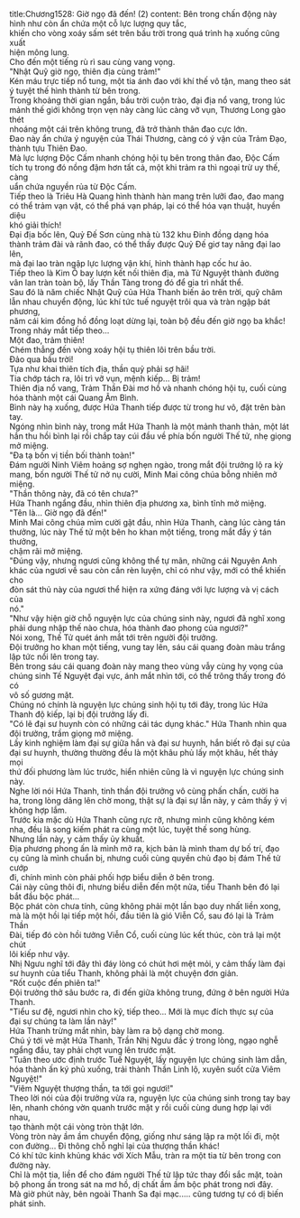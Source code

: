 title:Chương1528: Giờ ngọ đã đến! (2)
content:
Bên trong chấn động này hình như còn ẩn chứa một cỗ lực lượng quy tắc,<br>khiến cho vòng xoáy sấm sét trên bầu trời trong quá trình hạ xuống cũng xuất<br>hiện mông lung.<br>Cho đến một tiếng rù rì sau cùng vang vọng.<br>"Nhật Quỹ giờ ngọ, thiên địa cùng trảm!"<br>Kén máu trực tiếp nổ tung, một tia ánh đao với khí thế vô tận, mang theo sát<br>ý tuyệt thế hình thành từ bên trong.<br>Trong khoảng thời gian ngắn, bầu trời cuộn trào, đại địa nổ vang, trong lúc<br>mảnh thế giới không trọn vẹn này càng lúc càng vỡ vụn, Thương Long gào thét<br>nhoáng một cái trên không trung, đã trở thành thân đao cực lớn.<br>Đao này ẩn chứa ý nguyện của Thái Thương, càng có ý vận của Trảm Đạo,<br>thành tựu Thiên Đao.<br>Mà lực lượng Độc Cấm nhanh chóng hội tụ bên trong thân đao, Độc Cấm<br>tích tụ trong đó nồng đậm hơn tất cả, một khi trảm ra thì ngoại trừ uy thế, càng<br>uẩn chứa nguyền rủa từ Độc Cấm.<br>Tiếp theo là Triêu Hà Quang hình thành hàn mang trên lưỡi đao, đao mang<br>có thể trảm vạn vật, có thể phá vạn pháp, lại có thể hóa vạn thuật, huyền diệu<br>khó giải thích!<br>Đại địa bốc lên, Quỷ Đế Sơn cùng nhà tù 132 khu Đinh đồng dạng hóa<br>thành trảm đài và rãnh đao, có thể thấy được Quỷ Đế giơ tay nâng đại lao lên,<br>mà đại lao tràn ngập lực lượng vận khí, hình thành hạp cốc hư ảo.<br>Tiếp theo là Kim Ô bay lượn kết nối thiên địa, mà Tử Nguyệt thành đường<br>vân lan tràn toàn bộ, lấy Thần Tàng trong đó để gia trì nhất thể.<br>Sau đó là năm chiếc Nhật Quỹ của Hứa Thanh biến ảo trên trời, quỹ châm<br>lẫn nhau chuyển động, lúc khí tức tuế nguyệt trôi qua và tràn ngập bát phương,<br>năm cái kim đồng hồ đồng loạt dừng lại, toàn bộ đều đến giờ ngọ ba khắc!<br>Trong nháy mắt tiếp theo...<br>Một đao, trảm thiên!<br>Chém thẳng đến vòng xoáy hội tụ thiên lôi trên bầu trời.<br>Đảo qua bầu trời!<br>Tựa như khai thiên tích địa, thần quỷ phải sợ hãi!<br>Tia chớp tách ra, lôi trì vỡ vụn, mệnh kiếp... Bị trảm!<br>Thiên địa nổ vang, Trảm Thần Đài mơ hồ và nhanh chóng hội tụ, cuối cùng<br>hóa thành một cái Quang Âm Bình.<br>Bình này hạ xuống, được Hứa Thanh tiếp được từ trong hư vô, đặt trên bàn<br>tay.<br>Ngóng nhìn bình này, trong mắt Hứa Thanh là một mảnh thanh thản, một lát<br>hắn thu hồi bình lại rồi chắp tay cúi đầu về phía bốn người Thế tử, nhẹ giọng<br>mở miệng.<br>"Đa tạ bốn vị tiền bối thành toàn!"<br>Đám người Ninh Viêm hoảng sợ nghẹn ngào, trong mắt đội trưởng lộ ra kỳ<br>mang, bốn người Thế tử nở nụ cười, Minh Mai công chúa bỗng nhiên mở<br>miệng.<br>"Thần thông này, đã có tên chưa?"<br>Hứa Thanh ngẩng đầu, nhìn thiên địa phương xa, bình tĩnh mở miệng.<br>"Tên là... Giờ ngọ đã đến!"<br>Minh Mai công chúa mỉm cười gật đầu, nhìn Hứa Thanh, càng lúc càng tán<br>thưởng, lúc này Thế tử một bên ho khan một tiếng, trong mắt đầy ý tán thưởng,<br>chậm rãi mở miệng.<br>"Đúng vậy, nhưng ngươi cũng không thể tự mãn, những cái Nguyên Anh<br>khác của ngươi về sau còn cần rèn luyện, chỉ có như vậy, mới có thể khiến cho<br>đòn sát thủ này của ngươi thể hiện ra xứng đáng với lực lượng và vị cách của<br>nó."<br>"Như vậy hiện giờ chỗ nguyện lực của chúng sinh này, ngươi đã nghĩ xong<br>phải dung nhập thế nào chưa, hóa thành đao phong của ngươi?"<br>Nói xong, Thế Tử quét ánh mắt tới trên người đội trưởng.<br>Đội trưởng ho khan một tiếng, vung tay lên, sáu cái quang đoàn màu trắng<br>lập tức nổi lên trong tay.<br>Bên trong sáu cái quang đoàn này mang theo vùng vẫy cùng hy vọng của<br>chúng sinh Tế Nguyệt đại vực, ánh mắt nhìn tới, có thể trông thấy trong đó có<br>vô số gương mặt.<br>Chúng nó chính là nguyện lực chúng sinh hội tụ tới đây, trong lúc Hứa<br>Thanh độ kiếp, lại bị đội trưởng lấy đi.<br>"Có lẽ đại sư huynh còn có những cái tác dụng khác." Hứa Thanh nhìn qua<br>đội trưởng, trầm giọng mở miệng.<br>Lấy kinh nghiệm làm đại sự giữa hắn và đại sư huynh, hắn biết rõ đại sự của<br>đại sư huynh, thường thường đều là một khâu phủ lấy một khâu, hết thảy mọi<br>thứ đối phương làm lúc trước, hiển nhiên cũng là vì nguyện lực chúng sinh này.<br>Nghe lời nói Hứa Thanh, tinh thần đội trưởng vô cùng phấn chấn, cười ha<br>ha, trong lòng dâng lên chờ mong, thật sự là đại sự lần này, y cảm thấy ý vị<br>không hợp lắm.<br>Trước kia mặc dù Hứa Thanh cũng rực rỡ, nhưng mình cũng không kém<br>nha, đều là song kiếm phát ra cùng một lúc, tuyệt thế song hùng.<br>Nhưng lần này, y cảm thấy ủy khuất.<br>Địa phương phong ấn là mình mở ra, kịch bản là mình tham dự bố trí, đạo<br>cụ cũng là mình chuẩn bị, nhưng cuối cùng quyền chủ đạo bị đám Thế tử cướp<br>đi, chính mình còn phải phối hợp biểu diễn ở bên trong.<br>Cái này cũng thôi đi, nhưng biểu diễn đến một nửa, tiểu Thanh bên đó lại<br>bắt đầu bộc phát...<br>Bộc phát còn chưa tính, cũng không phải một lần bạo duy nhất liền xong,<br>mà là một hồi lại tiếp một hồi, đầu tiên là gió Viễn Cổ, sau đó lại là Trảm Thần<br>Đài, tiếp đó còn hồi tưởng Viễn Cổ, cuối cùng lúc kết thúc, còn trả lại một chút<br>lôi kiếp như vậy.<br>Nhị Ngưu nghĩ tới đây thì đáy lòng có chút hơi mệt mỏi, y cảm thấy làm đại<br>sư huynh của tiểu Thanh, không phải là một chuyện đơn giản.<br>"Rốt cuộc đến phiên ta!"<br>Đội trưởng thở sâu bước ra, đi đến giữa không trung, đứng ở bên người Hứa<br>Thanh.<br>"Tiểu sư đệ, ngươi nhìn cho kỹ, tiếp theo... Mới là mục đích thực sự của<br>đại sự chúng ta làm lần này!"<br>Hứa Thanh trừng mắt nhìn, bày làm ra bộ dạng chờ mong.<br>Chú ý tới vẻ mặt Hứa Thanh, Trần Nhị Ngưu đắc ý trong lòng, ngạo nghễ<br>ngẩng đầu, tay phải chợt vung lên trước mặt.<br>"Tuân theo ước định trước Tuế Nguyệt, lấy nguyện lực chúng sinh làm dẫn,<br>hóa thành ấn ký phủ xuống, trải thành Thần Linh lộ, xuyên suốt cửa Viêm<br>Nguyệt!"<br>"Viêm Nguyệt thượng thần, ta tới gọi ngươi!"<br>Theo lời nói của đội trưởng vừa ra, nguyện lực của chúng sinh trong tay bay<br>lên, nhanh chóng vờn quanh trước mặt y rồi cuối cùng dung hợp lại với nhau,<br>tạo thành một cái vòng tròn thật lớn.<br>Vòng tròn này ầm ầm chuyển động, giống như sáng lập ra một lối đi, một<br>con đường... Đi thông chỗ nghỉ lại của thượng thần khác!<br>Có khí tức kinh khủng khác với Xích Mẫu, tràn ra một tia từ bên trong con<br>đường này.<br>Chỉ là một tia, liền để cho đám người Thế tử lập tức thay đổi sắc mặt, toàn<br>bộ phong ấn trong sát na mơ hồ, dị chất ầm ầm bộc phát trong nơi đây.<br>Mà giờ phút này, bên ngoài Thanh Sa đại mạc..... cũng tương tự có dị biến<br>phát sinh.